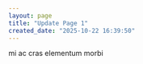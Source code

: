 ```yaml
---
layout: page
title: "Update Page 1"
created_date: "2025-10-22 16:39:50"
---
```


mi ac cras elementum morbi 

